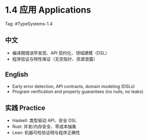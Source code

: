 # 1.4 应用 Applications

Tag: #TypeSystems-1.4

## 中文

- 编译期错误早发现、API 契约化、领域建模（DSL）
- 程序验证与特性保证（无空指针、资源泄露）

## English

- Early error detection, API contracts, domain modeling (DSLs)
- Program verification and property guarantees (no nulls, no leaks)

## 实践 Practice

- Haskell: 类型驱动 API、安全 DSL
- Rust: 并发/内存安全、零成本抽象
- Lean: 机器可检验证明与程序正确性
